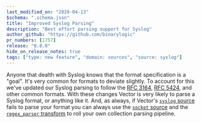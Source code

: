 ```yaml
---
last_modified_on: "2020-04-13"
$schema: ".schema.json"
title: "Improved Syslog Parsing"
description: "Best effort parsing support for Syslog"
author_github: "https://github.com/binarylogic"
pr_numbers: [1757]
release: "0.8.0"
hide_on_release_notes: true
tags: ["type: new feature", "domain: sources", "source: syslog"]
---
```


Anyone that dealth with Syslog knows that the format specification is a "goal".
It's very common for formats to deviate slightly. To account for this we've
updated our Syslog parsing to follow the [RFC 3164][urls.syslog_3164],
[RFC 5424][urls.syslog_5424], and other common formats. With these changes
Vector is very likely to parse a Syslog format, or anything like it. And, as
always, if Vector's [`syslog` source][docs.sources.syslog] fails to parse your
format you can always use the [`socket` source][docs.sources.socket] and the
[`regex_parser` transform][docs.transforms.regex_parser] to roll your own
collection parsing pipeline.

[docs.sources.socket]: /docs/reference/sources/socket/
[docs.sources.syslog]: /docs/reference/sources/syslog/
[docs.transforms.regex_parser]: /docs/reference/transforms/regex_parser/
[urls.syslog_3164]: https://tools.ietf.org/html/rfc3164
[urls.syslog_5424]: https://tools.ietf.org/html/rfc5424
